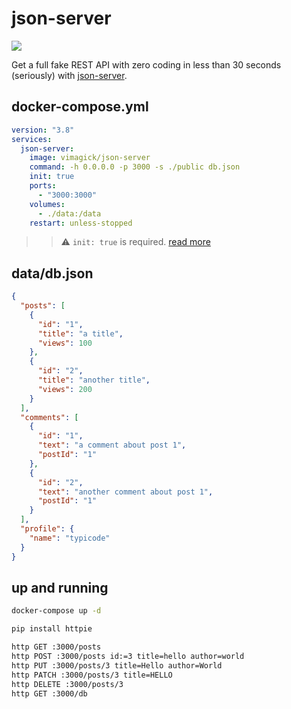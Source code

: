 json-server
===========

![](https://badge.imagelayers.io/vimagick/json-server:latest.svg)

Get a full fake REST API with zero coding in less than 30 seconds (seriously) with [json-server][1].

## docker-compose.yml

```yaml
version: "3.8"
services:
  json-server:
    image: vimagick/json-server
    command: -h 0.0.0.0 -p 3000 -s ./public db.json
    init: true
    ports:
      - "3000:3000"
    volumes:
      - ./data:/data
    restart: unless-stopped
```

>> :warning: `init: true` is required. [read more][2]

## data/db.json

```json
{
  "posts": [
    {
      "id": "1",
      "title": "a title",
      "views": 100
    },
    {
      "id": "2",
      "title": "another title",
      "views": 200
    }
  ],
  "comments": [
    {
      "id": "1",
      "text": "a comment about post 1",
      "postId": "1"
    },
    {
      "id": "2",
      "text": "another comment about post 1",
      "postId": "1"
    }
  ],
  "profile": {
    "name": "typicode"
  }
}
```

## up and running

```bash
docker-compose up -d

pip install httpie

http GET :3000/posts
http POST :3000/posts id:=3 title=hello author=world
http PUT :3000/posts/3 title=Hello author=World
http PATCH :3000/posts/3 title=HELLO
http DELETE :3000/posts/3
http GET :3000/db
```

[1]: https://github.com/typicode/json-server
[2]: https://developpaper.com/avoid-running-nodejs-as-pid-1-under-the-docker-image/
